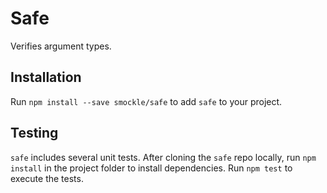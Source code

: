 # Safe

Verifies argument types.

## Installation

Run `npm install --save smockle/safe` to add `safe` to your project.

## Testing

`safe` includes several unit tests. After cloning the `safe` repo locally, run `npm install` in the project folder to install dependencies. Run `npm test` to execute the tests.
